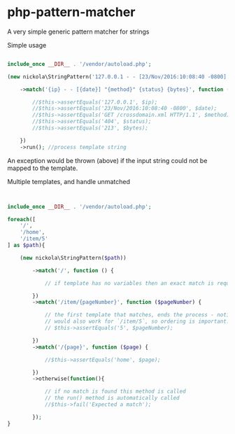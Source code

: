 # php-pattern-matcher
A very simple generic pattern matcher for strings


Simple usage
```php

include_once __DIR__ . '/vendor/autoload.php';

(new nickola\StringPattern('127.0.0.1 - - [23/Nov/2016:10:08:40 -0800] "GET /crossdomain.xml HTTP/1.1" 404 213'))

	->match('{ip} - - [{date}] "{method}" {status} {bytes}', function ($ip, $date, $method, $status, $bytes) {

		//$this->assertEquals('127.0.0.1', $ip);
		//$this->assertEquals('23/Nov/2016:10:08:40 -0800', $date);
		//$this->assertEquals('GET /crossdomain.xml HTTP/1.1', $method);
		//$this->assertEquals('404', $status);
		//$this->assertEquals('213', $bytes);

	})
	->run(); //process template string


```

An exception would be thrown (above) if the input string could not be mapped to the template. 


Multiple templates, and handle unmatched 
```php


include_once __DIR__ . '/vendor/autoload.php';

foreach([
	'/',
	'/home',
	'/item/5'
] as $path){

	(new nickola\StringPattern($path))

		->match('/', function () {

			// if template has no variables then an exact match is required

		})
		->match('/item/{pageNumber}', function ($pageNumber) {

			// the first template that matches, ends the process - notice that the next section 
			// would also work for `/item/5`, so ordering is important...
			// $this->assertEquals('5', $pageNumber);

		})
		->match('/{page}', function ($page) {

			//$this->assertEquals('home', $page);

		})
		->otherwise(function(){

			// if no match is found this method is called 
			// the run() method is automatically called
			//$this->fail('Expected a match');

		});
}

```